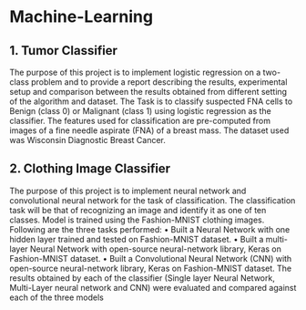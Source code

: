 # Machine-Learning

## 1. Tumor Classifier 
The purpose of this project is to implement logistic regression on a two-class problem and to
provide a report describing the results, experimental setup and comparison between the results
obtained from different setting of the algorithm and dataset. The Task is to classify suspected
FNA cells to Benign (class 0) or Malignant (class 1) using logistic regression as the classifier.
The features used for classification are pre-computed from images of a fine needle aspirate
(FNA) of a breast mass. The dataset used was Wisconsin Diagnostic Breast Cancer.

## 2. Clothing Image Classifier
The purpose of this project is to implement neural network and convolutional neural network
for the task of classification. The classification task will be that of recognizing an image and
identify it as one of ten classes. Model is trained using the Fashion-MNIST clothing images.
Following are the three tasks performed:
	• Built a Neural Network with one hidden layer trained and tested on Fashion-MNIST
	dataset.
	• Built a multi-layer Neural Network with open-source neural-network library, Keras
	on Fashion-MNIST dataset.
	• Built a Convolutional Neural Network (CNN) with open-source neural-network
library, Keras on Fashion-MNIST dataset.
The results obtained by each of the classifier (Single layer Neural Network, Multi-Layer neural
network and CNN) were evaluated and compared against each of the three models
